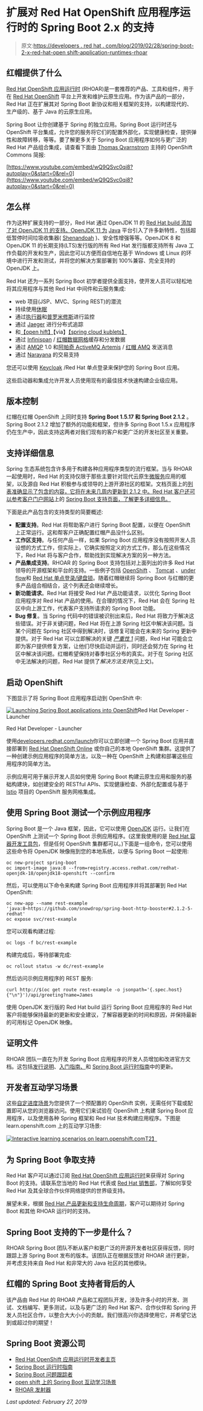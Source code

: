 # 扩展对 Red Hat OpenShift 应用程序运行时的 Spring Boot 2.x 的支持

> 原文:[https://developers . red hat . com/blog/2019/02/28/spring-boot-2-x-red-hat-open shift-application-runtimes-rhoar](https://developers.redhat.com/blog/2019/02/28/spring-boot-2-x-red-hat-openshift-application-runtimes-rhoar)

## 红帽提供了什么

[Red Hat OpenShift 应用运行时](https://developers.redhat.com/products/rhoar/overview/) (RHOAR)是一套推荐的产品、工具和组件，用于在 [Red Hat OpenShift](https://www.openshift.com/) 平台上开发和维护云原生应用。作为该产品的一部分，Red Hat 正在扩展其对 Spring Boot 新协议和相关框架的支持，以构建现代的、生产级的、基于 Java 的云原生应用。

Spring Boot 让你创建基于 Spring 的独立应用。Spring Boot 运行时还与 OpenShift 平台集成，允许您的服务将它们的配置外部化，实现健康检查，提供弹性和故障转移，等等。要了解更多关于 Spring Boot 应用程序如何与更广泛的 Red Hat 产品组合集成，请查看下面由 [Thomas Qvarnstrom](https://twitter.com/t_millstream) 主持的 OpenShift Commons 简报:

[https://www.youtube.com/embed/wQ9QSvc0qi8?autoplay=0&start=0&rel=0](https://www.youtube.com/embed/wQ9QSvc0qi8?autoplay=0&start=0&rel=0)

## 怎么样

作为这种扩展支持的一部分，Red Hat 通过 OpenJDK 11 的 [Red Hat build 添加了对 OpenJDK 11 的支持。OpenJDK 11 为](https://developers.redhat.com/products/openjdk) [Java](https://developers.redhat.com/blog/category/java/) 平台引入了许多新特性，包括超低暂停时间垃圾收集器( [Shenandoah](https://openjdk.java.net/projects/shenandoah/) )、安全性增强等等。OpenJDK 8 和 OpenJDK 11 的长期支持(LTS)发行版的所有 Red Hat 发行版都支持所有 Java 工作负载的开发和生产，因此您可以方便而自信地在基于 Windows 或 Linux 的环境中进行开发和测试，并将您的解决方案部署到 100%兼容、完全支持的 OpenJDK 上。

Red Hat 还为一系列 Spring Boot 初学者提供全面支持，使开发人员可以轻松地将其应用程序与其他 Red Hat 中间件和云服务集成:

*   web 项目(JSP、MVC、Spring REST)的潜流
*   持续使用[休眠](http://hibernate.org/)
*   通过[执行器](https://docs.spring.io/spring-boot/docs/current/reference/html/production-ready.html)和[普罗米修斯](https://prometheus.io/)进行监控
*   通过 [Jaeger](https://www.jaegertracing.io/) 进行分布式追踪
*   和[【open hift】](https://www.openshift.com/)【via】[【spring cloud kublets】](https://github.com/spring-cloud/spring-cloud-kubernetes)
*   通过 [Infinispan](http://infinispan.org/) / [红帽数据网格](https://developers.redhat.com/products/datagrid/overview)缓存和分发数据
*   通过 [AMQP](https://activemq.apache.org/artemis/docs/latest/amqp.html) 1.0 和[阿帕奇 ActiveMQ Artemis](https://activemq.apache.org/artemis/) / [红帽 AMQ](https://developers.redhat.com/products/amq/overview) 发送消息
*   通过 [Narayana](http://narayana.io/) 的交易支持

您还可以使用 [Keycloak](https://www.keycloak.org/) /Red Hat 单点登录来保护您的 Spring Boot 应用。

这些启动器和集成允许开发人员使用现有的最佳技术快速构建企业级应用。

## 版本控制

红帽在红帽 OpenShift 上同时支持 **Spring Boot 1.5.17 和 Spring Boot 2.1.2** 。Spring Boot 2.1.2 增加了额外的功能和框架，但许多 Spring Boot 1.5.x 应用程序仍在生产中，因此支持这两者对我们现有的客户和更广泛的开发社区至关重要。

## 支持详细信息

Spring 生态系统包含许多用于构建各种应用程序类型的流行框架。当与 RHOAR 一起使用时，Red Hat 的支持仅限于那些主要针对现代云原生[微服务](https://developers.redhat.com/topics/microservices/)应用的框架，以及源自 Red Hat 积极参与或领导的上游开源社区的框架。文档页面上的[列表准确显示了包含的内容，它将在未来几周内更新到 2.1.2 中。Red Hat 客户还可以参考客户门户网站](https://access.redhat.com/documentation/en-us/red_hat_openshift_application_runtimes/1/html-single/red_hat_openshift_application_runtimes_release_notes/#rn-runtime-components-spring-boot)上的 [Spring Boot 支持页面，了解更多详细信息。](https://access.redhat.com/articles/3710221)

下面是此产品包含的支持类型的简要概述:

*   **配置支持**。Red Hat 将帮助客户进行 Spring Boot 配置，以便在 OpenShift 上正常运行。这和帮客户正确配置红帽产品没什么区别。
*   **工作区支持**。与任何产品一样，如果 Spring Boot 应用程序没有按照开发人员设想的方式工作，但实际上，它确实按照定义的方式工作，那么在这些情况下，Red Hat 将与客户合作，帮助找到实现解决方案的另一种方法。
*   **产品集成支持**。RHOAR 的 Spring Boot 支持包括对上面列出的许多 Red Hat 领导的开源框架和平台的支持。一些例子包括 [OpenShift](https://openshift.com) 、 [Tomcat](https://tomcat.apache.org) 、[under flow](http://undertow.io/)和 [Red Hat 单点登录/键盘锁](https://access.redhat.com/products/red-hat-single-sign-on)。随着红帽继续将 Spring Boot 与红帽的更多产品组合相结合，这个列表还会继续增长。
*   **新功能请求**。Red Hat 将接受 Red Hat 产品功能请求，以优化 Spring Boot 应用程序对 Red Hat 产品的使用。在合理的情况下，Red Hat 会在 Spring 社区中向上游工作，代表客户支持所请求的 Spring Boot 功能。
*   **Bug 修复**。当 Spring 代码中的错误被识别出来后，Red Hat 将致力于解决这些错误。对于非关键问题，Red Hat 将在上游 Spring 社区中解决该问题。当某个问题在 Spring 社区中得到解决时，该修复可能会在未来的 Spring 更新中提供。对于 Red Hat 可以立即解决的关键 [*严重性 1*](https://access.redhat.com/support/policy/severity/) 问题，Red Hat 可能会立即为客户提供修复方案，让他们尽快启动并运行，同时还会努力在 Spring 社区中解决该问题。红帽希望保持对春季社区分布的真实。对于在 Spring 社区中无法解决的问题，Red Hat 提供了*解决方法支持*(见上文)。

## 启动 OpenShift

下图显示了将 Spring Boot 应用程序启动到 OpenShift 中:

[![Launching Spring Boot applications into OpenShift](../Images/0a1df0486e7a97db7c91f1afde3a8baa.png "Screenshot from 2019-02-26 09-34-25")](/sites/default/files/blog/2019/02/Screenshot-from-2019-02-26-09-34-25.png)Red Hat Developer - Launcher

Red Hat Developer - Launcher

使用[developers.redhat.com/launch](https://developers.redhat.com/launch)你可以立即创建一个 Spring Boot 应用并直接部署到 [Red Hat OpenShift Online](http://openshift.com/) 或你自己的本地 OpenShift 集群。这提供了一种创建示例应用程序的简单方法，以及一种在 OpenShift 上构建和部署这些应用程序的简单方法。

示例应用可用于展示开发人员如何使用 Spring Boot 构建云原生应用和服务的基础构建块，如创建安全的 RESTful APIs、实现健康检查、外部化配置或与基于 [Istio](https://developers.redhat.com/topics/service-mesh/) 项目的 OpenShift 服务网格集成。

## 使用 Spring Boot 测试一个示例应用程序

Spring Boot 是一个 Java 框架，因此，它可以使用 [OpenJDK](https://developers.redhat.com/products/openjdk/overview/) 运行。让我们在 OpenShift 上测试一个 Spring Boot 示例应用程序。(这里我使用的是 [Red Hat 容器开发工具包](https://developers.redhat.com/products/cdk/overview/)，但是任何 OpenShift 集群都可以。)下面是一组命令，您可以使用这些命令将 OpenJDK 映像拖到您的本地系统，以便与 Spring Boot 一起使用:

```
oc new-project spring-boot
oc import-image java:8 --from=registry.access.redhat.com/redhat-openjdk-18/openjdk18-openshift --confirm
```

然后，可以使用以下命令来构建 Spring Boot 应用程序并将其部署到 Red Hat OpenShift:

```
oc new-app --name rest-example 'java:8~https://github.com/snowdrop/spring-boot-http-booster#2.1.2-5-redhat'
oc expose svc/rest-example
```

您可以观看构建过程:

```
oc logs -f bc/rest-example
```

构建完成后，等待部署完成:

```
oc rollout status -w dc/rest-example
```

然后访问示例应用程序的 REST 服务:

```
curl http://$(oc get route rest-example -o jsonpath='{.spec.host}{"\n"}')/api/greeting?name=James
```

使用 OpenJDK 发行版的 Red Hat build 运行 Spring Boot 应用程序的 Red Hat 客户将能够保持最新的更新和安全建议，了解容器更新的时间和原因，并保持最新的可用标记 OpenJDK 映像。

## 证明文件

RHOAR 团队一直在为开发 Spring Boot 应用程序的开发人员增加和改进官方文档。这包括[发行说明](https://access.redhat.com/documentation/en-us/red_hat_openshift_application_runtimes/1/html/red_hat_openshift_application_runtimes_release_notes/)、[入门指南、](https://access.redhat.com/documentation/en-us/red_hat_openshift_application_runtimes/1/html/getting_started_with_red_hat_openshift_application_runtimes/)和 [Spring Boot 运行时指南](https://access.redhat.com/documentation/en-us/red_hat_openshift_application_runtimes/1/html/spring_boot_runtime_guide/)中的更新。

## 开发者互动学习场景

这些[自定进度场景](https://learn.openshift.com/middleware/courses/middleware-spring-boot/)为您提供了一个预配置的 OpenShift 实例，无需任何下载或配置即可从您的浏览器访问。使用它们来试验在 OpenShift 上构建 Spring Boot 应用程序，以及使用各种 Spring 框架和 Red Hat 技术构建应用程序。下图是 learn.openshift.com 上的互动学习场景:

[![Interactive learning scenarios on learn.openshift.com](../Images/f9fd32be57e0102082448116b6b74ec1.png)T2】](http://learn.openshift.com)

## 为 Spring Boot 争取支持

Red Hat 客户可以通过订阅 [Red Hat OpenShift 应用运行时](https://developers.redhat.com/products/rhoar/overview/)来获得对 Spring Boot 的支持。请联系您当地的 Red Hat 代表或 [Red Hat 销售部](https://www.redhat.com/en/about/contact/sales)，了解如何享受 Red Hat 及其全球合作伙伴网络提供的世界级支持。

展望未来，根据 [Red Hat 产品更新和支持生命周期](https://access.redhat.com/support/policy/updates/jboss_notes/)，客户可以期待对 Spring Boot 和其他 RHOAR 运行时的支持。

## Spring Boot 支持的下一步是什么？

RHOAR Spring Boot 团队不断从客户和更广泛的开源开发者社区获得反馈，同时跟踪上游 Spring Boot 发布的版本。该团队正在根据反馈对 RHOAR 进行更新，并考虑支持来自 Red Hat 和非常大的 Java 社区的其他模块。

## 红帽的 Spring Boot 支持者背后的人

该产品由 Red Hat 的 RHOAR 产品和工程团队开发，涉及许多小时的开发、测试、文档编写、更多测试，以及与更广泛的 Red Hat 客户、合作伙伴和 Spring 开发人员社区合作，以整合大大小小的贡献。我们很高兴你选择使用它，并希望它达到或超过你的期望！

## Spring Boot 资源公司

*   [Red Hat OpenShift 应用运行时开发者主页](https://developers.redhat.com/products/rhoar/overview/)
*   [Spring Boot 运行时指南](https://access.redhat.com/documentation/en-us/red_hat_openshift_application_runtimes/1/html/spring_boot_runtime_guide/)
*   [Spring Boot 问题跟踪者](https://issues.jboss.org/projects/SB)
*   [open shift 上的 Spring Boot 互动学习场景](https://learn.openshift.com/middleware/courses/middleware-spring-boot/)
*   [RHOAR 发射器](https://developers.redhat.com/launch)

*Last updated: February 27, 2019*